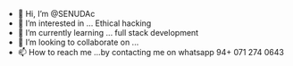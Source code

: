 - 👋 Hi, I’m @SENUDAc
- 👀 I’m interested in ... Ethical hacking
- 🌱 I’m currently learning ...  full stack development 
- 💞️ I’m looking to collaborate on ...
- 📫 How to reach me ...by contacting me on whatsapp 94+ 071 274 0643 

<!---
SENUDAc/SENUDAc is a ✨ special ✨ repository because its `README.md` (this file) appears on your GitHub profile.
You can click the Preview link to take a look at your changes.
--->
